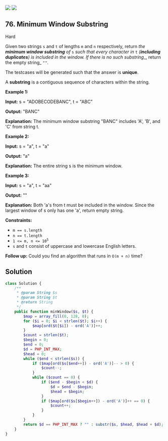 [![](https://img.shields.io/github/stars/LeetCode-in-Php/LeetCode-in-Php?label=Stars&style=flat-square)](https://github.com/LeetCode-in-Php/LeetCode-in-Php)
[![](https://img.shields.io/github/forks/LeetCode-in-Php/LeetCode-in-Php?label=Fork%20me%20on%20GitHub%20&style=flat-square)](https://github.com/LeetCode-in-Php/LeetCode-in-Php/fork)

## 76\. Minimum Window Substring

Hard

Given two strings `s` and `t` of lengths `m` and `n` respectively, return _the **minimum window substring** of_ `s` _such that every character in_ `t` _(**including duplicates**) is included in the window. If there is no such substring__, return the empty string_ `""`_._

The testcases will be generated such that the answer is **unique**.

A **substring** is a contiguous sequence of characters within the string.

**Example 1:**

**Input:** s = "ADOBECODEBANC", t = "ABC"

**Output:** "BANC"

**Explanation:** The minimum window substring "BANC" includes 'A', 'B', and 'C' from string t. 

**Example 2:**

**Input:** s = "a", t = "a"

**Output:** "a"

**Explanation:** The entire string s is the minimum window. 

**Example 3:**

**Input:** s = "a", t = "aa"

**Output:** ""

**Explanation:** Both 'a's from t must be included in the window. Since the largest window of s only has one 'a', return empty string. 

**Constraints:**

*   `m == s.length`
*   `n == t.length`
*   <code>1 <= m, n <= 10<sup>5</sup></code>
*   `s` and `t` consist of uppercase and lowercase English letters.

**Follow up:** Could you find an algorithm that runs in `O(m + n)` time?

## Solution

```php
class Solution {
    /**
     * @param String $s
     * @param String $t
     * @return String
     */
    public function minWindow($s, $t) {
        $map = array_fill(0, 128, 0);
        for ($i = 0; $i < strlen($t); $i++) {
            $map[ord($t[$i]) - ord('A')]++;
        }
        $count = strlen($t);
        $begin = 0;
        $end = 0;
        $d = PHP_INT_MAX;
        $head = 0;
        while ($end < strlen($s)) {
            if ($map[ord($s[$end++]) - ord('A')]-- > 0) {
                $count--;
            }
            while ($count == 0) {
                if ($end - $begin < $d) {
                    $d = $end - $begin;
                    $head = $begin;
                }
                if ($map[ord($s[$begin++]) - ord('A')]++ == 0) {
                    $count++;
                }
            }
        }
        return $d == PHP_INT_MAX ? "" : substr($s, $head, $head + $d);
    }
}
```